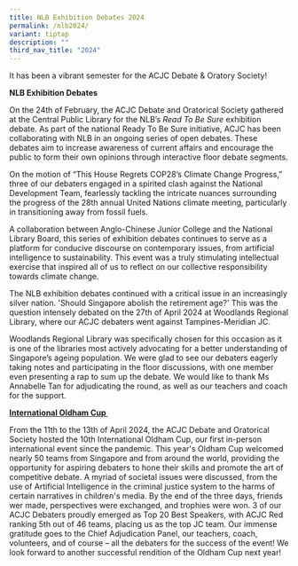 ```yaml
---
title: NLB Exhibition Debates 2024
permalink: /nlb2024/
variant: tiptap
description: ""
third_nav_title: "2024"
---
```

<p>It has been a vibrant semester for the ACJC Debate &amp; Oratory Society!</p>
<p><strong>NLB Exhibition Debates</strong>
</p>
<p>On the 24th of February, the ACJC Debate and Oratorical Society gathered
at the Central Public Library for the NLB’s <em>Read To Be Sure</em> exhibition
debate. As part of the national Ready To Be Sure initiative, ACJC has been
collaborating with NLB in an ongoing series of open debates. These debates
aim to increase awareness of current affairs and encourage the public to
form their own opinions through interactive floor debate segments.</p>
<p>On the motion of “This House Regrets COP28’s Climate Change Progress,”
three of our debaters engaged in a spirited clash against the National
Development Team, fearlessly tackling the intricate nuances surrounding
the progress of the 28th annual United Nations climate meeting, particularly
in transitioning away from fossil fuels.</p>
<p>A collaboration between Anglo-Chinese Junior College and the National
Library Board, this series of exhibition debates continues to serve as
a platform for conducive discourse on contemporary issues, from artificial
intelligence to sustainability. This event was a truly stimulating intellectual
exercise that inspired all of us to reflect on our collective responsibility
towards climate change.</p>
<p>The NLB exhibition debates continued with a critical issue in an increasingly
silver nation. 'Should Singapore abolish the retirement age?' This was
the question intensely debated on the 27th of April 2024 at Woodlands Regional
Library, where our ACJC debaters went against Tampines-Meridian JC.</p>
<p>Woodlands Regional Library was specifically chosen for this occasion as
it is one of the libraries most actively advocating for a better understanding
of Singapore’s ageing population. We were glad to see our debaters eagerly
taking notes and participating in the floor discussions, with one member
even presenting a rap to sum up the debate. We would like to thank Ms Annabelle
Tan for adjudicating the round, as well as our teachers and coach for the
support.</p>
<p><strong><u>International Oldham Cup&nbsp;</u></strong>
</p>
<p>From the 11th to the 13th of April 2024, the ACJC Debate and Oratorical
Society hosted the 10th International Oldham Cup, our first in-person international
event since the pandemic. This year's Oldham Cup welcomed nearly 50 teams
from Singapore and from around the world, providing the opportunity for
aspiring debaters to hone their skills and promote the art of competitive
debate. A myriad of societal issues were discussed, from the use of Artificial
Intelligence in the criminal justice system to the harms of certain narratives
in children's media. By the end of the three days, friends wer made, perspectives
were exchanged, and trophies were won. 3 of our ACJC Debaters proudly emerged
as Top 20 Best Speakers, with ACJC Red ranking 5th out of 46 teams, placing
us as the top JC team. Our immense gratitude goes to the Chief Adjudication
Panel, our teachers, coach, volunteers, and of course – all the debaters
for the success of the event! We look forward to another successful rendition
of the Oldham Cup next year!&nbsp;</p>
<p>
<br>
</p>
<p>
<br>
</p>